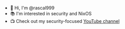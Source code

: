 - 👋 Hi, I'm @rascal999
- 📚 I'm interested in security and NixOS
- 📺 Check out my security-focused [YouTube channel](https://www.youtube.com/@AidanMarlin)

<!---
rascal999/rascal999 is a ✨ special ✨ repository because its `README.md` (this file) appears on your GitHub profile.
You can click the Preview link to take a look at your changes.
--->
